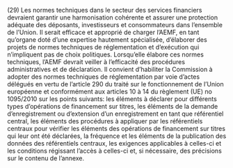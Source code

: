 (29) Les normes techniques dans le secteur des services financiers devraient garantir une harmonisation cohérente et assurer une protection adéquate des déposants, investisseurs et consommateurs dans l’ensemble de l’Union. Il serait efficace et approprié de charger l’AEMF, en tant qu’organe doté d’une expertise hautement spécialisée, d’élaborer des projets de normes techniques de réglementation et d’exécution qui n’impliquent pas de choix politiques. Lorsqu’elle élabore ces normes techniques, l’AEMF devrait veiller à l’efficacité des procédures administratives et de déclaration. Il convient d’habiliter la Commission à adopter des normes techniques de réglementation par voie d’actes délégués en vertu de l’article 290 du traité sur le fonctionnement de l’Union européenne et conformément aux articles 10 à 14 du règlement (UE) no 1095/2010 sur les points suivants: les éléments à déclarer pour différents types d’opérations de financement sur titres, les éléments de la demande d’enregistrement ou d’extension d’un enregistrement en tant que référentiel central, les éléments des procédures à appliquer par les référentiels centraux pour vérifier les éléments des opérations de financement sur titres qui leur ont été déclarées, la fréquence et les éléments de la publication des données des référentiels centraux, les exigences applicables à celles-ci et les conditions régissant l’accès à celles-ci et, si nécessaire, des précisions sur le contenu de l’annexe.